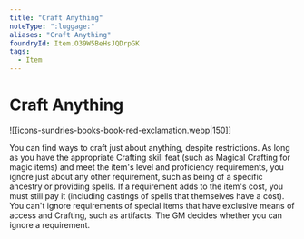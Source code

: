 ```yaml
---
title: "Craft Anything"
noteType: ":luggage:"
aliases: "Craft Anything"
foundryId: Item.O39W5BeHsJQDrpGK
tags:
  - Item
---
```


# Craft Anything
![[icons-sundries-books-book-red-exclamation.webp|150]]

You can find ways to craft just about anything, despite restrictions. As long as you have the appropriate Crafting skill feat (such as Magical Crafting for magic items) and meet the item's level and proficiency requirements, you ignore just about any other requirement, such as being of a specific ancestry or providing spells. If a requirement adds to the item's cost, you must still pay it (including castings of spells that themselves have a cost). You can't ignore requirements of special items that have exclusive means of access and Crafting, such as artifacts. The GM decides whether you can ignore a requirement.
